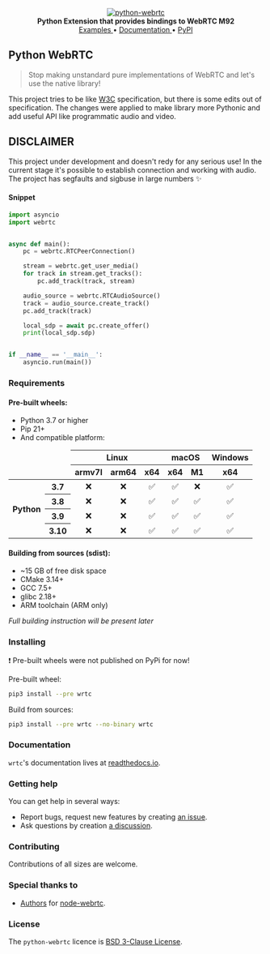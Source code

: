 <p align="center">
    <a href="https://github.com/MarshalX/python-webrtc">
        <img src=".github/images/logo.png" alt="python-webrtc">
    </a>
    <br>
    <b>Python Extension that provides bindings to WebRTC M92 </b>
    <br>
    <a href="https://github.com/MarshalX/python-webrtc/tree/main/examples">
        Examples
    </a>
    •
    <a href="https://wrtc.rtfd.io/">
        Documentation
    </a>
    •
    <a href="https://pypi.org/project/wrtc/">
        PyPI
    </a>
</p>

## Python WebRTC

> Stop making unstandard pure implementations of WebRTC and let's use the native library!

This project tries to be like [W3C](https://w3c.github.io/webrtc-pc/) specification, but there is some edits out of
specification. The changes were applied to make library more Pythonic and add useful API like programmatic audio and
video.

## DISCLAIMER

This project under development and doesn't redy for any serious use! In the current stage it's possible to establish
connection and working with audio. The project has segfaults and sigbuse in large numbers ✨

#### Snippet

```python
import asyncio
import webrtc


async def main():
    pc = webrtc.RTCPeerConnection()

    stream = webrtc.get_user_media()
    for track in stream.get_tracks():
        pc.add_track(track, stream)

    audio_source = webrtc.RTCAudioSource()
    track = audio_source.create_track()
    pc.add_track(track)

    local_sdp = await pc.create_offer()
    print(local_sdp.sdp)


if __name__ == '__main__':
    asyncio.run(main())
```

### Requirements

#### Pre-built wheels:

- Python 3.7 or higher
- Pip 21+
- And compatible platform: 

<table>
  <thead>
    <tr>
      <td colspan="2" rowspan="2"></td>
      <th colspan="3">Linux</th>
      <th colspan="2">macOS</th>
      <th>Windows</th>
    </tr>
    <tr>
      <th>armv7l</th>
      <th>arm64</th>
      <th>x64</th>
      <th>x64</th>
      <th>M1</th>
      <th>x64</th>
    </tr>
  </thead>
  <tbody>
    <tr>
      <th rowspan="6">Python</th>
      <th>3.7</th>
        <td align="center">❌</td>
        <td align="center">❌</td>
        <td align="center">✅</td>
        <td align="center">✅</td>
        <td align="center">❌</td>
        <td align="center">✅</td>
    </tr>
    <tr>
      <th>3.8</th>
        <td align="center">❌</td>
        <td align="center">❌</td>
        <td align="center">✅</td>
        <td align="center">✅</td>
        <td align="center">✅</td>
        <td align="center">✅</td>
    </tr>
    <tr>
      <th>3.9</th>
        <td align="center">❌</td>
        <td align="center">❌</td>
        <td align="center">✅</td>
        <td align="center">✅</td>
        <td align="center">✅</td>
        <td align="center">✅</td>
    </tr>
    <tr>
      <th>3.10</th>
        <td align="center">❌</td>
        <td align="center">❌</td>
        <td align="center">✅</td>
        <td align="center">✅</td>
        <td align="center">✅</td>
        <td align="center">✅</td>
    </tr>
  </tbody>
</table>

#### Building from sources (sdist):

- ~15 GB of free disk space
- CMake 3.14+
- GCC 7.5+
- glibc 2.18+ 
- ARM toolchain (ARM only)

_Full building instruction will be present later_

### Installing

❗️ Pre-built wheels were not published on PyPi for now!

Pre-built wheel:
``` bash
pip3 install --pre wrtc
```

Build from sources:
``` bash
pip3 install --pre wrtc --no-binary wrtc
```

### Documentation

`wrtc`'s documentation lives at [readthedocs.io](https://wrtc.rtfd.io/).

### Getting help

You can get help in several ways:
- Report bugs, request new features by creating [an issue](https://github.com/MarshalX/python-webrtc/issues/new).
- Ask questions by creation [a discussion](https://github.com/MarshalX/python-webrtc/discussions/new).

### Contributing

Contributions of all sizes are welcome.

### Special thanks to

- [Authors](https://github.com/node-webrtc/node-webrtc/blob/develop/AUTHORS) for [node-webrtc](https://github.com/node-webrtc/node-webrtc).

### License

The `python-webrtc` licence is [BSD 3-Clause License](LICENSE.md).
